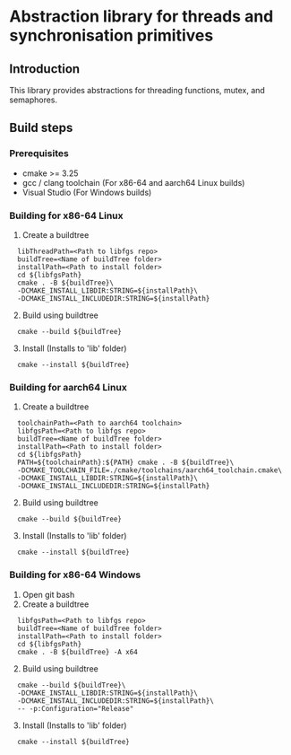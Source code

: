 # **Abstraction library for threads and synchronisation primitives**
## **Introduction**
This library provides abstractions for threading functions, mutex, and semaphores.

## Build steps

### **Prerequisites**
* cmake >= 3.25
* gcc / clang toolchain (For x86-64 and aarch64 Linux builds)
* Visual Studio (For Windows builds)

### **Building for x86-64 Linux**
1. Create a buildtree
  ```
    libThreadPath=<Path to libfgs repo>
    buildTree=<Name of buildTree folder>
    installPath=<Path to install folder>
    cd ${libfgsPath}
    cmake . -B ${buildTree}\
    -DCMAKE_INSTALL_LIBDIR:STRING=${installPath}\
    -DCMAKE_INSTALL_INCLUDEDIR:STRING=${installPath}
  ```
2. Build using buildtree
  ```      
    cmake --build ${buildTree}
  ```
3. Install (Installs to 'lib' folder)
  ```      
    cmake --install ${buildTree}
  ```
### **Building for aarch64 Linux**
1. Create a buildtree
  ```
    toolchainPath=<Path to aarch64 toolchain>
    libfgsPath=<Path to libfgs repo>
    buildTree=<Name of buildTree folder>
    installPath=<Path to install folder>
    cd ${libfgsPath}
    PATH=${toolchainPath}:${PATH} cmake . -B ${buildTree}\
    -DCMAKE_TOOLCHAIN_FILE=./cmake/toolchains/aarch64_toolchain.cmake\
    -DCMAKE_INSTALL_LIBDIR:STRING=${installPath}\
    -DCMAKE_INSTALL_INCLUDEDIR:STRING=${installPath}
  ```
2. Build using buildtree
  ```      
    cmake --build ${buildTree}
  ```
3. Install (Installs to 'lib' folder)
  ```      
    cmake --install ${buildTree}
  ```
### **Building for x86-64 Windows**
1. Open git bash
2. Create a buildtree
  ```
    libfgsPath=<Path to libfgs repo>
    buildTree=<Name of buildTree folder>
    installPath=<Path to install folder>
    cd ${libfgsPath}
    cmake . -B ${buildTree} -A x64
  ```
2. Build using buildtree
  ```      
    cmake --build ${buildTree}\
    -DCMAKE_INSTALL_LIBDIR:STRING=${installPath}\
    -DCMAKE_INSTALL_INCLUDEDIR:STRING=${installPath}\
    -- -p:Configuration="Release"
  ```
3. Install (Installs to 'lib' folder)
  ```      
    cmake --install ${buildTree}
  ```
